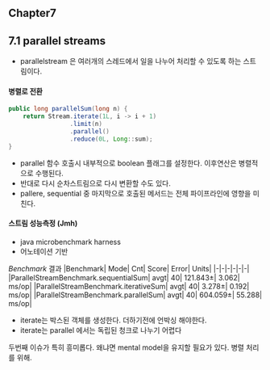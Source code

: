## Chapter7

## 7.1 parallel streams

- parallelstream 은 여러개의 스레드에서 일을 나누어 처리할 수 있도록 하는 스트림이다. 
 

#### 병렬로 전환
```java
public long parallelSum(long n) {
    return Stream.iterate(1L, i -> i + 1)
                 .limit(n)
                 .parallel()
                 .reduce(0L, Long::sum);
}
```

- parallel 함수 호출시 내부적으로 boolean 플래그를 설정한다. 이후연산은 병렬적으로 수행된다.
- 반대로 다시 순차스트림으로 다시 변환할 수도 있다. 
- pallere, sequential 중 마지막으로 호출된 메서드는 전체 파이프라인에 영향을 미친다. 

#### 스트림 성능측정 (Jmh)

- java microbenchmark harness
- 어노테이션 기반

*Benchmark* 결과
|Benchmark|                              Mode|  Cnt|    Score|    Error|  Units|
|-|-|-|-|-|-|
|ParallelStreamBenchmark.sequentialSum|  avgt|   40|  121.843±|  3.062|  ms/op|
|ParallelStreamBenchmark.iterativeSum|   avgt|   40|  3.278±|    0.192|  ms/op|
|ParallelStreamBenchmark.parallelSum|    avgt|   40|  604.059±| 55.288|  ms/op|

- iterate는 박스된 객체를 생성한다. 더하기전에 언박싱 해야한다.  
- iterate는 parallel 에서는 독립된 청크로 나누기 어렵다 

두번째 이슈가 특히 흥미롭다. 왜냐면 mental model을 유지할 필요가 있다. 병렬 처리를 위해. 

